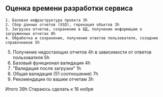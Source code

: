 ## Оценка времени разработки сервиса
```
1. Базовая инфраструктура проекта 3h
2. Сбор данных отчетов (XSD), геренация объктов 3h
3. Загрузка отчетов, сохранение в БД, получение информации о загруженных отчетах 8h
4. Обработка и сохранение, получение ответов пользователя, созадние справочников 5h
````
5. Получение недостающих отчетов 4h в зависимости от ответов пользователя 5h
6. Базовый функционал валидации 4h
5. "Валидация после загрузки" 1h
6. Общая валидация (51 соотношение) 7h
7. Рекомендации по вашим отчетам 3h

Итого 39h
Стараюсь сделать к 16 нобря
